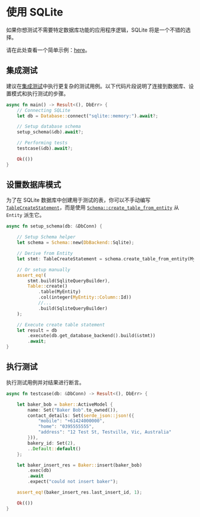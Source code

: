 # 使用 SQLite

如果你想测试不需要特定数据库功能的应用程序逻辑，SQLite 将是一个不错的选择。

请在此处查看一个简单示例：[here](https://github.com/SeaQL/sea-orm/blob/master/tests/basic.rs)。

## 集成测试

建议在[集成测试](https://doc.rust-lang.org/rust-by-example/testing/integration_testing.html)中执行更复杂的测试用例。以下代码片段说明了连接到数据库、设置模式和执行测试的步骤。

```rust
async fn main() -> Result<(), DbErr> {
    // Connecting SQLite
    let db = Database::connect("sqlite::memory:").await?;

    // Setup database schema
    setup_schema(&db).await?;

    // Performing tests
    testcase(&db).await?;

    Ok(())
}
```

## 设置数据库模式

为了在 SQLite 数据库中创建用于测试的表，你可以不手动编写 [`TableCreateStatement`](https://docs.rs/sea-query/*/sea_query/table/struct.TableCreateStatement.html)，而是使用 [`Schema::create_table_from_entity`](https://docs.rs/sea-orm/*/sea_orm/schema/struct.Schema.html#method.create_table_from_entity) 从 `Entity` 派生它。

```rust
async fn setup_schema(db: &DbConn) {

    // Setup Schema helper
    let schema = Schema::new(DbBackend::Sqlite);

    // Derive from Entity
    let stmt: TableCreateStatement = schema.create_table_from_entity(MyEntity);

    // Or setup manually
    assert_eq!(
        stmt.build(SqliteQueryBuilder),
        Table::create()
            .table(MyEntity)
            .col(integer(MyEntity::Column::Id))
            //...
            .build(SqliteQueryBuilder)
    );

    // Execute create table statement
    let result = db
        .execute(db.get_database_backend().build(&stmt))
        .await;
}
```

## 执行测试

执行测试用例并对结果进行断言。

```rust
async fn testcase(db: &DbConn) -> Result<(), DbErr> {

    let baker_bob = baker::ActiveModel {
        name: Set("Baker Bob".to_owned()),
        contact_details: Set(serde_json::json!({
            "mobile": "+61424000000",
            "home": "0395555555",
            "address": "12 Test St, Testville, Vic, Australia"
        })),
        bakery_id: Set(2),
        ..Default::default()
    };

    let baker_insert_res = Baker::insert(baker_bob)
        .exec(db)
        .await
        .expect("could not insert baker");

    assert_eq!(baker_insert_res.last_insert_id, 1);

    Ok(())
}
```
